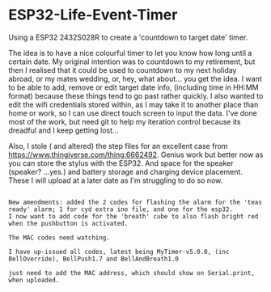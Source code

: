 # ESP32-Life-Event-Timer
Using a ESP32 2432S028R to create a 'countdown to target date' timer.

The idea is to have a nice colourful timer to let you know how long until a certain date. My original intention was to countdown to my retirement, but then I realised that it could be used to countdown to my next holiday abroad, or my mates wedding, or, hey, what about... you get the idea.
I want to be able to add, remove or edit target date info, (including time in HH:MM format) because these things tend to go past rather quickly.
I also wanted to edit the wifi credentials stored within, as I may take it to another place than home or work, so I can use direct touch screen to input the data.
I've done most of the work, but need git to help my iteration control because its dreadful and I keep getting lost...

Also, I stole ( and altered) the step files for an excellent case from https://www.thingiverse.com/thing:6662492. 
Genius work but better now as you can store the stylus with the ESP32. And space for the speaker (speaker? ...yes.) and battery storage and charging device placement.
These I will upload at a later date as I'm struggling to do so now.

~~~~~~~~~~~~~~~~~~~~~~~~~~~~~~~~~~~~~~~~~~~~~~~~~~~~~~~~~~~~~~~~~~~~~~

New amendments: added the 2 codes for flashing the alarm for the 'teas ready' alarm; 1 for cyd extra ino file, and one for the esp32.
I now want to add code for the 'breath' cube to also flash bright red when the pushbutton is activated.

The MAC codes need watching.

I have up-issued all codes, latest being MyTimer-v5.0.0, (inc BellOverride), BellPush1.7 and BellAndBreath1.0

just need to add the MAC address, which should show on Serial.print, when uploaded.
